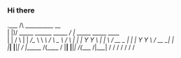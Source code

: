### Hi there

.___ /\          __________           __                            
|   |)/  _____   \______   \_____   _/  |_   _____  _____     ____  
|   |   /     \   |    |  _/\__  \  \   __\ /     \ \__  \   /    \ 
|   |  |  Y Y  \  |    |   \ / __ \_ |  |  |  Y Y  \ / __ \_|   |  \
|___|  |__|_|  /  |______  /(____  / |__|  |__|_|  /(____  /|___|  /
             \/          \/      \/              \/      \/      \/

<!--
**imbatman4/imbatman4** is a ✨ _special_ ✨ repository because its `README.md` (this file) appears on your GitHub profile.

Here are some ideas to get you started:

- 🔭 I’m currently working on ...
- 🌱 I’m currently learning ...
- 👯 I’m looking to collaborate on ...
- 🤔 I’m looking for help with ...
- 💬 Ask me about ...
- 📫 How to reach me: ...
- 😄 Pronouns: ...
- ⚡ Fun fact: ...
-->
